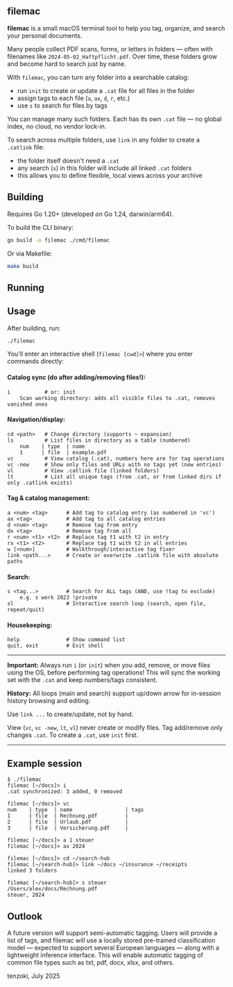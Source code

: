 ## filemac

**filemac** is a small macOS terminal tool to help you tag, organize, and search your personal documents.

Many people collect PDF scans, forms, or letters in folders — often with filenames like `2024-05-02_Haftpflicht.pdf`. Over time, these folders grow and become hard to search just by name.

With `filemac`, you can turn any folder into a searchable catalog:
- run `init` to create or update a `.cat` file for all files in the folder
- assign tags to each file (`a`, `ax`, `d`, `r`, etc.)
- use `s` to search for files by tags

You can manage many such folders. Each has its own `.cat` file — no global index, no cloud, no vendor lock-in.

To search across multiple folders, use `link` in any folder to create a `.catlink` file:
- the folder itself doesn't need a `.cat`
- any search (`s`) in this folder will include all linked `.cat` folders
- this allows you to define flexible, local views across your archive


## Building

Requires Go 1.20+ (developed on Go 1.24, darwin/arm64).

To build the CLI binary:

```sh
go build -o filemac ./cmd/filemac
```

Or via Makefile:

```sh
make build
```

## Running


## Usage

After building, run:

```sh
./filemac
```

You'll enter an interactive shell (`filemac [cwd]>`) where you enter commands directly:

#### Catalog sync (do after adding/removing files!):
    i           # or: init
        Scan working directory: adds all visible files to .cat, removes vanished ones

#### Navigation/display:
    cd <path>   # Change directory (supports ~ expansion)
    ls          # List files in directory as a table (numbered)
        num    | type  | name
        1      | file  | example.pdf
    vc          # View catalog (.cat), numbers here are for tag operations
    vc -new     # Show only files and URLs with no tags yet (new entries)
    vl          # View .catlink file (linked folders)
    lt          # List all unique tags (from .cat, or from linked dirs if only .catlink exists)

#### Tag & catalog management:
    a <num> <tag>      # Add tag to catalog entry (as numbered in 'vc')
    ax <tag>           # Add tag to all catalog entries
    d <num> <tag>      # Remove tag from entry
    dx <tag>           # Remove tag from all
    r <num> <t1> <t2>  # Replace tag t1 with t2 in entry
    rx <t1> <t2>       # Replace tag t1 with t2 in all entries
    w [<num>]          # Walkthrough/interactive tag fixer
    link <path...>     # Create or overwrite .catlink file with absolute paths

#### Search:
    s <tag...>         # Search for ALL tags (AND, use !tag to exclude)
        e.g. s work 2023 !private
    sl                 # Interactive search loop (search, open file, repeat/quit)

#### Housekeeping:
    help               # Show command list
    quit, exit         # Exit shell

---

**Important:** Always run `i` (or `init`) when you add, remove, or move files using the OS, before performing tag operations! This will sync the working set with the `.cat` and keep numbers/tags consistent.

**History:** All loops (main and search) support up/down arrow for in-session history browsing and editing.

Use `link ...` to create/update, not by hand.

View (`vc`, `vc -new`, `lt`, `vl`) never create or modify files. Tag add/remove only changes `.cat`. To create a `.cat`, use `init` first.

---

## Example session


```
$ ./filemac
filemac [~/docs]> i
.cat synchronized: 3 added, 0 removed

filemac [~/docs]> vc
num    | type  | name                 | tags
1      | file  | Rechnung.pdf         |
2      | file  | Urlaub.pdf           |
3      | file  | Versicherung.pdf     |

filemac [~/docs]> a 1 steuer
filemac [~/docs]> ax 2024

filemac [~/docs]> cd ~/search-hub
filemac [~/search-hub]> link ~/docs ~/insurance ~/receipts
linked 3 folders

filemac [~/search-hub]> s steuer
/Users/alex/docs/Rechnung.pdf
steuer, 2024
```

## Outlook

A future version will support semi-automatic tagging. Users will provide a list of tags, and filemac will use a locally stored pre-trained classification model — expected to support several European languages — along with a lightweight inference interface. This will enable automatic tagging of common file types such as txt, pdf, docx, xlsx, and others.

tenzoki, July 2025
